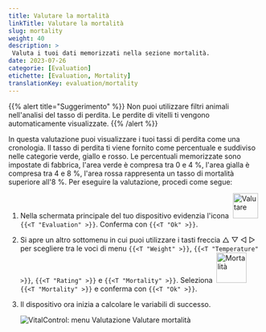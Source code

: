 ```yaml
---
title: Valutare la mortalità
linkTitle: Valutare la mortalità
slug: mortality
weight: 40
description: >
 Valuta i tuoi dati memorizzati nella sezione mortalità.
date: 2023-07-26
categorie: [Evaluation]
etichette: [Evaluation, Mortality]
translationKey: evaluation/mortality
---
```

{{% alert title="Suggerimento" %}}
Non puoi utilizzare filtri animali nell'analisi del tasso di perdita. Le perdite di vitelli ti vengono automaticamente visualizzate.
{{% /alert %}}

In questa valutazione puoi visualizzare i tuoi tassi di perdita come una cronologia. Il tasso di perdita ti viene fornito come percentuale e suddiviso nelle categorie verde, giallo e rosso. Le percentuali memorizzate sono impostate di fabbrica, l'area verde è compresa tra 0 e 4 %, l'area gialla è compresa tra 4 e 8 %, l'area rossa rappresenta un tasso di mortalità superiore all'8 %.
Per eseguire la valutazione, procedi come segue:

1. Nella schermata principale del tuo dispositivo evidenzia l'icona &nbsp;<img src="/icons/main/evaluation.svg" width="50" align="bottom" alt="Valutare" />&nbsp; `{{<T "Evaluation" >}}`. Conferma con `{{<T "Ok" >}}`.

2. Si apre un altro sottomenu in cui puoi utilizzare i tasti freccia △ ▽ ◁ ▷ per scegliere tra le voci di menu `{{<T "Weight" >}}`, `{{<T "Temperature" >}}`, `{{<T "Rating" >}}` e `{{<T "Mortality" >}}`. Seleziona &nbsp;<img src="/icons/evaluation/calflosses.svg" width="60" align="bottom" alt="Mortalità" />&nbsp; `{{<T "Mortality" >}}` e conferma con `{{<T "Ok" >}}`.

3. Il dispositivo ora inizia a calcolare le variabili di successo.

   ![VitalControl: menu Valutazione Valutare mortalità](../images/mortality.png "Valutare mortalità")
   
